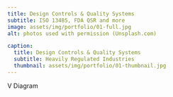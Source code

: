 ```yaml
---
title: Design Controls & Quality Systems
subtitle: ISO 13485, FDA QSR and more
image: assets/img/portfolio/01-full.jpg
alt: photos used with permission (Unsplash.com)

caption:
  title: Design Controls & Quality Systems
  subtitle: Heavily Regulated Industries
  thumbnail: assets/img/portfolio/01-thumbnail.jpg
---
```


V Diagram
